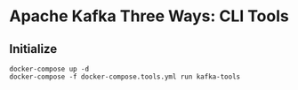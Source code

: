 # Apache Kafka Three Ways: CLI Tools

## Initialize

```
docker-compose up -d
docker-compose -f docker-compose.tools.yml run kafka-tools
```
